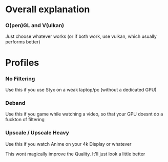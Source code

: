 # Overall explanation
### O(pen)GL and V(ulkan)
Just choose whatever works (or if both work, use vulkan, which usually performs better)

# Profiles
### No Filtering
Use this if you use Styx on a weak laptop/pc (without a dedicated GPU)

### Deband
Use this if you game while watching a video, so that your GPU doesnt do a fuckton of filtering

### Upscale / Upscale Heavy
Use this if you watch Anime on your 4k Display or whatever

This wont magically improve the Quality. It'll just look a little better
